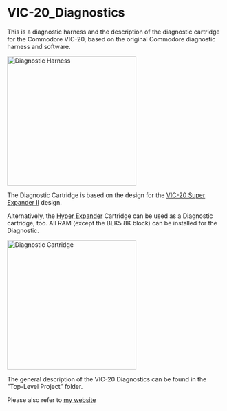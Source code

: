 # VIC-20_Diagnostics
This is a diagnostic  harness and the description of the diagnostic cartridge for the Commodore VIC-20, based on the original Commodore diagnostic harness and software.

<img src="https://github.com/svenpetersen1965/VIC-20_Diagnostics/blob/main/Top%20Level%20Project/Rev.%200/Pictures/6501_diagnostic_harness_complete.JPG" width="300" alt="Diagnostic Harness">

The Diagnostic Cartridge is based on the design for the <a href="https://github.com/svenpetersen1965/Commodore-VIC-20-Super-Expander-II">VIC-20 Super Expander II</a> design.

Alternatively, the <a href="https://github.com/svenpetersen1965/VIC-20-Hyper-Expander">Hyper Expander</a> Cartridge can be used as a Diagnostic cartridge, too. All RAM (except the BLK5 8K block) can be installed for the Diagnostic.  

<img src="https://github.com/svenpetersen1965/VIC-20_Diagnostics/blob/main/Top%20Level%20Project/Rev.%200/Pictures/6391_-_diagnostic_cartridge%20.JPG" width="300" alt="Diagnostic Cartridge">

The general description of the VIC-20 Diagnostics can be found in the "Top-Level Project" folder.

Please also refer to <a href="http://tech.guitarsite.de/vic-20_diagnostics.html">my website</a>
